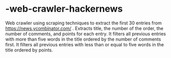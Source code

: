 # -web-crawler-hackernews
Web crawler using scraping techniques to extract the first 30 entries from https://news.ycombinator.com/ . Extracts title, the number of the order, the number of comments, and points for each entry. It filters all previous entries with more than five words in the title ordered by the number of comments first. It filters all previous entries with less than or equal to five words in the title ordered by points.
